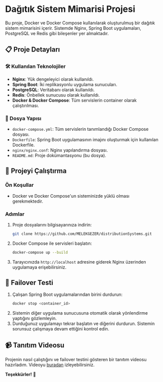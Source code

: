 
# Dağıtık Sistem Mimarisi Projesi

Bu proje, Docker ve Docker Compose kullanılarak oluşturulmuş bir dağıtık sistem mimarisini içerir. Sistemde Nginx, Spring Boot uygulamaları, PostgreSQL ve Redis gibi bileşenler yer almaktadır.

## 📋 Proje Detayları

### 🛠️ Kullanılan Teknolojiler
- **Nginx**: Yük dengeleyici olarak kullanıldı.
- **Spring Boot**: İki replikasyonlu uygulama sunucuları.
- **PostgreSQL**: Veritabanı olarak kullanıldı.
- **Redis**: Önbellek sunucusu olarak kullanıldı.
- **Docker & Docker Compose**: Tüm servislerin container olarak çalıştırılması.

### 📂 Dosya Yapısı
- `docker-compose.yml`: Tüm servislerin tanımlandığı Docker Compose dosyası.
- `Dockerfile`: Spring Boot uygulamasının imajını oluşturmak için kullanılan Dockerfile.
- `nginx/nginx.conf`: Nginx yapılandırma dosyası.
- `README.md`: Proje dokümantasyonu (bu dosya).

## 🚀 Projeyi Çalıştırma

### Ön Koşullar
- Docker ve Docker Compose'un sisteminizde yüklü olması gerekmektedir.

### Adımlar
1. Proje dosyalarını bilgisayarınıza indirin:
   ```bash
   git clone https://github.com/MELEKGEZER/distributionSystems.git
   ```
2. Docker Compose ile servisleri başlatın:
   ```bash
   docker-compose up --build
   ```
3. Tarayıcınızda `http://localhost` adresine giderek Nginx üzerinden uygulamaya erişebilirsiniz.

## 🧪 Failover Testi
1. Çalışan Spring Boot uygulamalarından birini durdurun:
   ```bash
   docker stop <container_id>
   ```
2. Sistemin diğer uygulama sunucusuna otomatik olarak yönlendirme yaptığını gözlemleyin.
3. Durduğunuz uygulamayı tekrar başlatın ve diğerini durdurun. Sistemin sorunsuz çalışmaya devam ettiğini kontrol edin.

## 📹 Tanıtım Videosu
Projenin nasıl çalıştığını ve failover testini gösteren bir tanıtım videosu hazırladım. Videoyu [buradan](https://drive.google.com/file/d/1DyLa4X7Zr46mBquTqaFgZ2rYqrh_yyl4/view?usp=drive_link) izleyebilirsiniz.

**Teşekkürler!** 🎉

